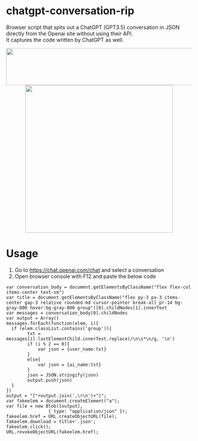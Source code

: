 # chatgpt-conversation-rip
Browser script that spits out a ChatGPT (GPT3.5) conversation in JSON directly from the Openai site without using their API.<br>
It captures the code written by ChatGPT as well.
<div align="center">
<img src="https://user-images.githubusercontent.com/116339318/225711044-55247585-886e-43fc-ba25-8b6949513c80.png" width="900" height="100"/>
<img src="https://user-images.githubusercontent.com/116339318/225711182-0adf9644-49b0-4877-898f-c864d7833e9d.png" width="400" height="400"/>
</div>

# Usage
1. Go to https://chat.openai.com/chat and select a conversation
2. Open browser console with F12 and paste the below code
```
var conversation_body = document.getElementsByClassName("flex flex-col items-center text-sm")
var title = document.getElementsByClassName("flex py-3 px-3 items-center gap-3 relative rounded-md cursor-pointer break-all pr-14 bg-gray-800 hover:bg-gray-800 group")[0].childNodes[1].innerText
var messages = conversation_body[0].childNodes
var output = Array()
messages.forEach(function(elem, i){
  if (elem.classList.contains('group')){
		txt = messages[i].lastElementChild.innerText.replace(/\n\s*\n/g, '\n')
		if (i % 2 == 0){
			var json = {user_name:txt}
		}
		else{
			var json = {ai_name:txt}
		}
		json = JSON.stringify(json)
		output.push(json)
  }
})
output = "["+output.join(',\r\n')+"]";
var fakeelem = document.createElement("a");
var file = new Blob([output],
                { type: "application/json" });
fakeelem.href = URL.createObjectURL(file);
fakeelem.download = title+'.json';
fakeelem.click();
URL.revokeObjectURL(fakeelem.href);
```
